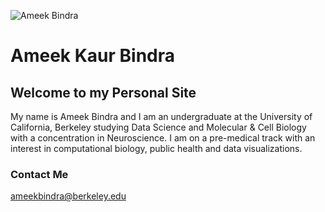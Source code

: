 ![Ameek Bindra](
        Ameeki.github.io/Ameek_Bindra.png
      )
      
# Ameek Kaur Bindra

## Welcome to my Personal Site

My name is Ameek Bindra and I am an undergraduate at the University of California, Berkeley studying Data Science and Molecular & Cell Biology with a concentration in Neuroscience. I am on a pre-medical track with an interest in computational biology, public health and data visualizations.

### Contact Me
ameekbindra@berkeley.edu
